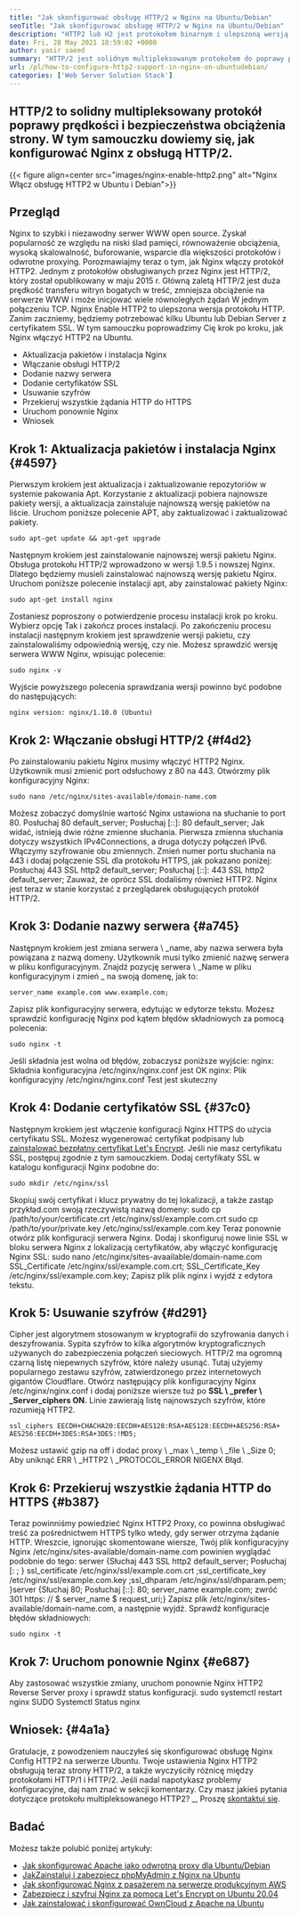 ```yaml
---
title: "Jak skonfigurować obsługę HTTP/2 w Nginx na Ubuntu/Debian" 
seoTitle: "Jak skonfigurować obsługę HTTP/2 w Nginx na Ubuntu/Debian" 
description: "HTTP2 lub H2 jest protokołem binarnym i ulepszoną wersją protokołu HTTP, który umożliwia zwiększenie prędkości stron witryny po niniejszej obsłudze HTTP2" 
date: Fri, 28 May 2021 18:59:02 +0000
author: yasir saeed
summary: "HTTP/2 jest solidnym multipleksowanym protokołem do poprawy prędkości i bezpieczeństwa obciążenia strony. W tym samouczku dowiemy się, jak konfigurować Nginx z obsługą HTTP/2." 
url: /pl/how-to-configure-http2-support-in-nginx-on-ubuntudebian/
categories: ['Web Server Solution Stack']
---
```


## HTTP/2 to solidny multipleksowany protokół poprawy prędkości i bezpieczeństwa obciążenia strony. W tym samouczku dowiemy się, jak konfigurować Nginx z obsługą HTTP/2.

{{< figure align=center src="images/nginx-enable-http2.png" alt="Nginx Włącz obsługę HTTP2 w Ubuntu i Debian">}}


## **Przegląd** 
Nginx to szybki i niezawodny serwer WWW open source. Zyskał popularność ze względu na niski ślad pamięci, równoważenie obciążenia, wysoką skalowalność, buforowanie, wsparcie dla większości protokołów i odwrotne proxying. Porozmawiajmy teraz o tym, jak Nginx włączy protokół HTTP2.
Jednym z protokołów obsługiwanych przez Nginx jest HTTP/2, który został opublikowany w maju 2015 r. Główną zaletą HTTP/2 jest duża prędkość transferu witryn bogatych w treść, zmniejsza obciążenie na serwerze WWW i może inicjować wiele równoległych żądań W jednym połączeniu TCP. Nginx Enable HTTP2 to ulepszona wersja protokołu HTTP. Zanim zaczniemy, będziemy potrzebować kilku Ubuntu lub Debian Server z certyfikatem SSL. W tym samouczku poprowadzimy Cię krok po kroku, jak Nginx włączyć HTTP2 na Ubuntu.
  * Aktualizacja pakietów i instalacja Nginx
  * Włączanie obsługi HTTP/2
  * Dodanie nazwy serwera
  * Dodanie certyfikatów SSL
  * Usuwanie szyfrów
  * Przekieruj wszystkie żądania HTTP do HTTPS
  * Uruchom ponownie Nginx
  * Wniosek

## Krok 1: Aktualizacja pakietów i instalacja Nginx {#4597}

Pierwszym krokiem jest aktualizacja i zaktualizowanie repozytoriów w systemie pakowania Apt. Korzystanie z aktualizacji pobiera najnowsze pakiety wersji, a aktualizacja zainstaluje najnowszą wersję pakietów na liście. Uruchom poniższe polecenie APT, aby zaktualizować i zaktualizować pakiety.
```
sudo apt-get update && apt-get upgrade
```
Następnym krokiem jest zainstalowanie najnowszej wersji pakietu Nginx. Obsługa protokołu HTTP/2 wprowadzono w wersji 1.9.5 i nowszej Nginx. Dlatego będziemy musieli zainstalować najnowszą wersję pakietu Nginx. Uruchom poniższe polecenie instalacji apt, aby zainstalować pakiety Nginx:
```
sudo apt-get install nginx
```
Zostaniesz poproszony o potwierdzenie procesu instalacji krok po kroku. Wybierz opcję Tak i zakończ proces instalacji. Po zakończeniu procesu instalacji następnym krokiem jest sprawdzenie wersji pakietu, czy zainstalowaliśmy odpowiednią wersję, czy nie. Możesz sprawdzić wersję serwera WWW Nginx, wpisując polecenie:
```
sudo nginx -v
```
Wyjście powyższego polecenia sprawdzania wersji powinno być podobne do następujących:
```
nginx version: nginx/1.10.0 (Ubuntu)
```

## Krok 2: Włączanie obsługi HTTP/2 {#f4d2}

Po zainstalowaniu pakietu Nginx musimy włączyć HTTP2 Nginx. Użytkownik musi zmienić port odsłuchowy z 80 na 443. Otwórzmy plik konfiguracyjny Nginx:
```
sudo nano /etc/nginx/sites-available/domain-name.com
```
Możesz zobaczyć domyślnie wartość Nginx ustawiona na słuchanie to port 80.
Posłuchaj 80 default_server;
Posłuchaj [::]: 80 default_server;
Jak widać, istnieją dwie różne zmienne słuchania. Pierwsza zmienna słuchania dotyczy wszystkich IPv4Connections, a druga dotyczy połączeń IPv6. Włączymy szyfrowanie obu zmiennych. Zmień numer portu słuchania na 443 i dodaj połączenie SSL dla protokołu HTTPS, jak pokazano poniżej:
Posłuchaj 443 SSL http2 default_server;
Posłuchaj [::]: 443 SSL http2 default_server;
Zauważ, że oprócz SSL dodaliśmy również HTTP2. Nginx jest teraz w stanie korzystać z przeglądarek obsługujących protokół HTTP/2.

## Krok 3: Dodanie nazwy serwera {#a745}

Następnym krokiem jest zmiana serwera \ _name, aby nazwa serwera była powiązana z nazwą domeny. Użytkownik musi tylko zmienić nazwę serwera w pliku konfiguracyjnym. Znajdź pozycję serwera \ _Name w pliku konfiguracyjnym i zmień _ na swoją domenę, jak to:
```
server_name example.com www.example.com;
```
Zapisz plik konfiguracyjny serwera, edytując w edytorze tekstu. Możesz sprawdzić konfigurację Nginx pod kątem błędów składniowych za pomocą polecenia:
```
sudo nginx -t
```
Jeśli składnia jest wolna od błędów, zobaczysz poniższe wyjście:
nginx: Składnia konfiguracyjna /etc/nginx/nginx.conf jest OK
nginx: Plik konfiguracyjny /etc/nginx/nginx.conf Test jest skuteczny

## Krok 4: Dodanie certyfikatów SSL {#37c0}

Następnym krokiem jest włączenie konfiguracji Nginx HTTPS do użycia certyfikatu SSL. Możesz wygenerować certyfikat podpisany lub [zainstalować bezpłatny certyfikat Let's Encrypt][1]. Jeśli nie masz certyfikatu SSL, postępuj zgodnie z tym samouczkiem. Dodaj certyfikaty SSL w katalogu konfiguracji Nginx podobne do:
```
sudo mkdir /etc/nginx/ssl
```
Skopiuj swój certyfikat i klucz prywatny do tej lokalizacji, a także zastąp przykład.com swoją rzeczywistą nazwą domeny:
sudo cp /path/to/your/certificate.crt /etc/nginx/ssl/example.com.crt
sudo cp /path/to/your/private.key /etc/nginx/ssl/example.com.key
Teraz ponownie otwórz plik konfiguracji serwera Nginx. Dodaj i skonfiguruj nowe linie SSL w bloku serwera Nginx z lokalizacją certyfikatów, aby włączyć konfigurację Nginx SSL:
sudo nano /etc/nginx/sites-avaailable/domain-name.com
SSL_Certificate /etc/nginx/ssl/example.com.crt;
SSL_Certificate_Key /etc/nginx/ssl/example.com.key;
Zapisz plik plik nginx i wyjdź z edytora tekstu.

## Krok 5: Usuwanie szyfrów {#d291}

Cipher jest algorytmem stosowanym w kryptografii do szyfrowania danych i deszyfrowania. Sypita szyfrów to kilka algorytmów kryptograficznych używanych do zabezpieczenia połączeń sieciowych. HTTP/2 ma ogromną czarną listę niepewnych szyfrów, które należy usunąć. Tutaj użyjemy popularnego zestawu szyfrów, zatwierdzonego przez internetowych gigantów Cloudflare.
Otwórz następujący plik konfiguracyjny Nginx /etc/nginx/nginx.conf i dodaj poniższe wiersze tuż po **SSL \ _prefer \ _Server_ciphers ON.** Linie zawierają listę najnowszych szyfrów, które rozumieją HTTP2.
```
ssl_ciphers EECDH+CHACHA20:EECDH+AES128:RSA+AES128:EECDH+AES256:RSA+
AES256:EECDH+3DES:RSA+3DES:!MD5;
```
Możesz ustawić gzip na off i dodać proxy \ _max \ _temp \ _file \ _Size 0; Aby uniknąć ERR \ _HTTP2 \ _PROTOCOL_ERROR NIGENX Błąd.

## Krok 6: Przekieruj wszystkie żądania HTTP do HTTPS {#b387}

Teraz powinniśmy powiedzieć Nginx HTTP2 Proxy, co powinna obsługiwać treść za pośrednictwem HTTPS tylko wtedy, gdy serwer otrzyma żądanie HTTP. Wreszcie, ignorując skomentowane wiersze, Twój plik konfiguracyjny Nginx /etc/nginx/sites-available/domain-name.com powinien wyglądać podobnie do tego:
serwer {Słuchaj 443 SSL http2 default_server; Posłuchaj [: ; } ssl_certificate /etc/nginx/ssl/example.com.crt ;ssl_certificate_key /etc/nginx/ssl/example.com.key ;ssl_dhparam /etc/nginx/ssl/dhparam.pem; }server {Słuchaj 80; Posłuchaj [::]: 80; server_name example.com; zwróć 301 https: // $ server_name $ request_uri;}
Zapisz plik /etc/nginx/sites-available/domain-name.com, a następnie wyjdź. Sprawdź konfiguracje błędów składniowych:
```
sudo nginx -t
```

## Krok 7: Uruchom ponownie Nginx {#e687}

Aby zastosować wszystkie zmiany, uruchom ponownie Nginx HTTP2 Reverse Server proxy i sprawdź status konfiguracji.
sudo systemctl restart nginx
SUDO Systemctl Status nginx

## **Wniosek:**  {#4a1a}

Gratulacje, z powodzeniem nauczyłeś się skonfigurować obsługę Nginx Config HTTP2 na serwerze Ubuntu. Twoje ustawienia Nginx HTTP2 obsługują teraz strony HTTP/2, a także wyczyściły różnicę między protokołami HTTP/1 i HTTP/2. Jeśli nadal napotykasz problemy konfiguracyjne, daj nam znać w sekcji komentarzy.
Czy masz jakieś pytania dotyczące protokołu multipleksowanego HTTP2? _, Proszę [skontaktuj się][2].

## Badać
Możesz także polubić poniżej artykuły:
  * [Jak skonfigurować Apache jako odwrotną proxy dla Ubuntu/Debian][3]
  * [Jak][3][Zainstaluj i zabezpiecz phpMyAdmin z Nginx na Ubuntu][4]
  * [Jak skonfigurować Nginx z pasażerem na serwerze produkcyjnym AWS][5]
  * [Zabezpiecz i szyfruj Nginx za pomocą Let's Encrypt on Ubuntu 20.04][1]
  * [Jak zainstalować i skonfigurować OwnCloud z Apache na Ubuntu][6]



[1]: https://blog.containerize.com/web-server-solution-stack/how-to-secure-nginx-with-letsencrypt-on-ubuntu-20-04/
[2]: mailto:yasir.saeed@aspose.com
[3]: https://blog.containerize.com/web-server-solution-stack/how-to-configure-apache-as-a-reverse-proxy-for-ubuntudebian/
[4]: https://blog.containerize.com/web-server-solution-stack/how-to-install-and-secure-phpmyadmin-with-nginx-on-ubuntu/
[5]: https://blog.containerize.com/web-server-solution-stack/how-to-setup-nginx-with-passenger-on-aws-production-server/
[6]: https://blog.containerize.com/backup-and-sync-software/how-to-install-and-configure-owncloud-with-apache-on-ubuntu/
